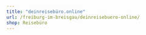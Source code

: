 ```yaml
---
title: "deinreisebüro.online"
url: /freiburg-im-breisgau/deinreisebuero-online/
shop: Reisebüro
---
```


